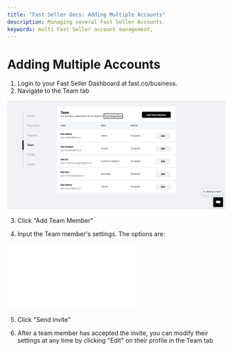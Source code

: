 ```yaml
---
title: "Fast Seller Docs: Adding Multiple Accounts"
description: Managing several Fast Seller Accounts.
keywords: multi Fast Seller account management,
---
```


# Adding Multiple Accounts

1. Login to your Fast Seller Dashboard at fast.co/business.
2. Navigate to the Team tab

![seller dashboard team tab](./images/team.png)

3. Click "Add Team Member"

4. Input the Team member's settings. The options are:

<embed src="/reusables/for-sellers/_seller_dashboard_account_permissions_team_member_definitions.md" />

5. Click "Send invite"

6. After a team member has accepted the invite, you can modify their settings at any time by clicking "Edit" on their profile in the Team tab
